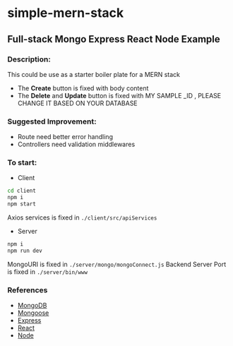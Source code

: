 # simple-mern-stack

## Full-stack Mongo Express React Node Example

### Description:

This could be use as a starter boiler plate for a MERN stack

- The **Create** button is fixed with body content
- The **Delete** and **Update** button is fixed with MY SAMPLE \_ID , PLEASE CHANGE IT BASED ON YOUR DATABASE

### Suggested Improvement:

- Route need better error handling
- Controllers need validation middlewares

### To start:

- Client

```bash
cd client
npm i
npm start
```

Axios services is fixed in `./client/src/apiServices`

- Server

```bash
npm i
npm run dev
```

MongoURI is fixed in `./server/mongo/mongoConnect.js`
Backend Server Port is fixed in `./server/bin/www`

### References

- [MongoDB](https://www.mongodb.com/)
- [Mongoose](https://mongoosejs.com/)
- [Express](https://www.tutorialspoint.com/expressjs/index.htm)
- [React](https://reactjs.org/)
- [Node](https://nodejs.org/en/)
